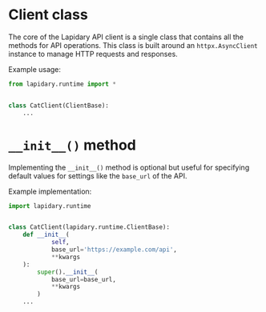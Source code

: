 # Client class

The core of the Lapidary API client is a single class that contains all the methods for API operations. This class is
built around an `httpx.AsyncClient` instance to manage HTTP requests and responses.

Example usage:

```python
from lapidary.runtime import *


class CatClient(ClientBase):
    ...
```

# `__init__()` method

Implementing the `__init__()` method is optional but useful for specifying default values for settings like
the `base_url` of the API.

Example implementation:

```python
import lapidary.runtime


class CatClient(lapidary.runtime.ClientBase):
    def __init__(
            self,
            base_url='https://example.com/api',
            **kwargs
    ):
        super().__init__(
            base_url=base_url,
            **kwargs
        )
    ...
```
